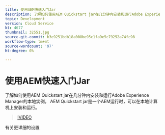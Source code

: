 ```yaml
---
title: 使用AEM快速入门Jar
description: 了解如何使用AEM Quickstart jar在几分钟内安装和运行Adobe Experience Manager的本地实例。 AEM Quickstart jar是一个AEM运行时，可以在本地计算机上安装和运行。
topic: Development
version: Cloud Service
kt: 4677
thumbnail: 32551.jpg
source-git-commit: b3e9251bdb18a008be95c1fa9e5c79252a74fc98
workflow-type: tm+mt
source-wordcount: '97'
ht-degree: 0%

---
```



# 使用AEM快速入门Jar

了解如何使用AEM Quickstart jar在几分钟内安装和运行Adobe Experience Manager的本地实例。 AEM Quickstart jar是一个AEM运行时，可以在本地计算机上安装和运行。

>[!VIDEO](https://video.tv.adobe.com/v/32551?quality=12&learn=on)

有关更详细的设置